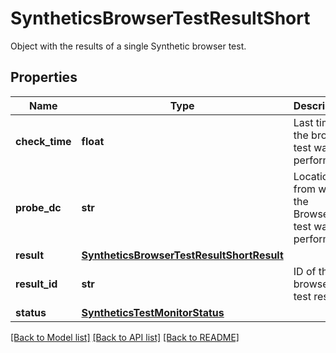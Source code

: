# SyntheticsBrowserTestResultShort

Object with the results of a single Synthetic browser test.

## Properties

| Name           | Type                                                                                    | Description                                         | Notes      |
| -------------- | --------------------------------------------------------------------------------------- | --------------------------------------------------- | ---------- |
| **check_time** | **float**                                                                               | Last time the browser test was performed.           | [optional] |
| **probe_dc**   | **str**                                                                                 | Location from which the Browser test was performed. | [optional] |
| **result**     | [**SyntheticsBrowserTestResultShortResult**](SyntheticsBrowserTestResultShortResult.md) |                                                     | [optional] |
| **result_id**  | **str**                                                                                 | ID of the browser test result.                      | [optional] |
| **status**     | [**SyntheticsTestMonitorStatus**](SyntheticsTestMonitorStatus.md)                       |                                                     | [optional] |

[[Back to Model list]](README.md#documentation-for-models) [[Back to API list]](README.md#documentation-for-api-endpoints) [[Back to README]](README.md)
